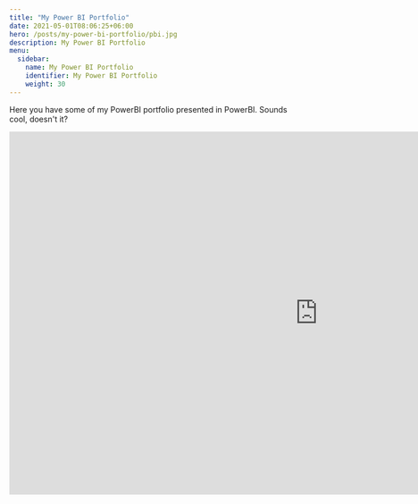 ```yaml
---
title: "My Power BI Portfolio"
date: 2021-05-01T08:06:25+06:00
hero: /posts/my-power-bi-portfolio/pbi.jpg
description: My Power BI Portfolio
menu:
  sidebar:
    name: My Power BI Portfolio
    identifier: My Power BI Portfolio
    weight: 30
---
```

Here you have some of my PowerBI portfolio presented in PowerBI. Sounds cool, doesn't it?

<iframe width="1103" height="650" marginwidth="50px" src="https://app.powerbi.com/view?r=eyJrIjoiZDdlNDBkZjUtZDEwNS00OGI5LTk4ZmQtNDE4NDAwYTQ2OTQyIiwidCI6IjkyY2RiMDEyLWRkYjYtNGZhZS05MGFmLWEyNzYxMjFmYjQ5NiIsImMiOjl9&pageName=ReportSection" frameborder="0" allowFullScreen="true"></iframe>
